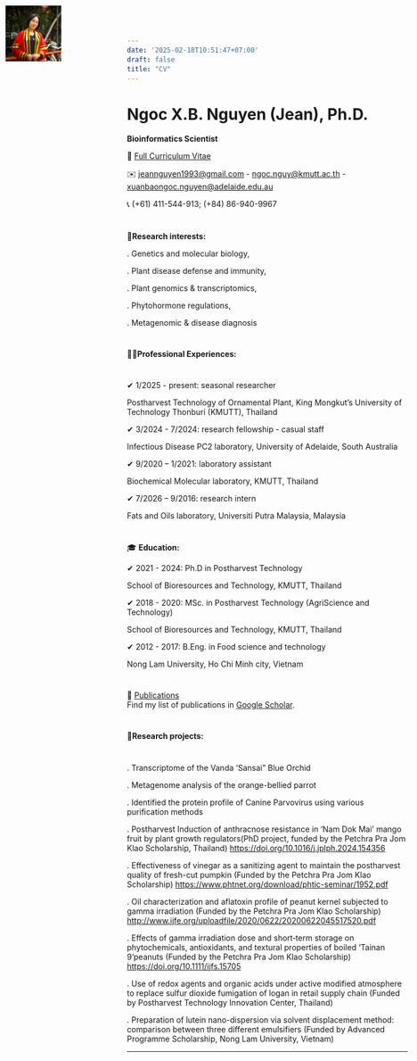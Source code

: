 ```yaml
---
date: '2025-02-18T10:51:47+07:00'
draft: false
title: "CV"
---
```

<img src="docs/image/jeann.jpg" alt="myimage" style="width: 100px; position: absolute; top: 10px; left: 10px;"/>

#    Ngoc X.B. Nguyen (Jean), Ph.D.
 **Bioinformatics Scientist**

🔎 [Full Curriculum Vitae](https://ngoc-xb-nguyen.github.io/mysite/files/CV_2025.pdf)



✉️ jeannguyen1993@gmail.com - ngoc.nguy@kmutt.ac.th - 
xuanbaongoc.nguyen@adelaide.edu.au

📞 (+61) 411-544-913; (+84) 86-940-9967
#
🔬**Research interests:**

. Genetics and molecular biology,

. Plant disease defense and immunity,

. Plant genomics & transcriptomics,

. Phytohormone regulations,

. Metagenomic & disease diagnosis
# 
👩‍💼**Professional Experiences:**
#
✔ 1/2025 - present: seasonal researcher

Postharvest Technology of Ornamental Plant, King Mongkut’s University of Technology Thonburi (KMUTT), Thailand

✔ 3/2024 - 7/2024: research fellowship - casual staff

Infectious Disease PC2 laboratory, University of Adelaide, South Australia

✔ 9/2020 – 1/2021: laboratory assistant

Biochemical Molecular laboratory, KMUTT, Thailand

✔ 7/2026 – 9/2016: research intern

Fats and Oils laboratory, Universiti Putra Malaysia, Malaysia
#
🎓 **Education:**

✔ 2021 - 2024: Ph.D in Postharvest Technology

School of Bioresources and Technology, KMUTT, Thailand

✔ 2018 - 2020: MSc. in Postharvest Technology (AgriScience and Technology)

School of Bioresources and Technology, KMUTT, Thailand

✔ 2012 - 2017: B.Eng. in Food science and technology

Nong Lam University, Ho Chi Minh city, Vietnam
#
🔎 [Publications](https://scholar.google.com/citations?user=kUjOJhMAAAAJ&hl=vi)  
Find my list of publications in [Google Scholar](https://scholar.google.com/citations?user=kUjOJhMAAAAJ&hl=vi).
#
🔬**Research projects:**
#
. Transcriptome of the Vanda ‘Sansai” Blue Orchid

. Metagenome analysis of the orange-bellied parrot

. Identified the protein profile of Canine Parvovirus using various purification methods

. Postharvest Induction of anthracnose resistance in ‘Nam Dok Mai’ mango fruit by plant growth regulators(PhD project, funded by the
Petchra Pra Jom Klao Scholarship, Thailand) https://doi.org/10.1016/j.jplph.2024.154356 

. Effectiveness of vinegar as a sanitizing agent to maintain the postharvest quality of fresh-cut pumpkin (Funded by the Petchra
Pra Jom Klao Scholarship) https://www.phtnet.org/download/phtic-seminar/1952.pdf

. Oil characterization and aflatoxin profile of peanut kernel subjected to gamma irradiation (Funded by the Petchra Pra Jom Klao
Scholarship) http://www.ijfe.org/uploadfile/2020/0622/20200622045517520.pdf

. Effects of gamma irradiation dose and short‐term storage on phytochemicals, antioxidants, and textural properties of boiled
‘Tainan 9’peanuts (Funded by the Petchra Pra Jom Klao Scholarship) https://doi.org/10.1111/ijfs.15705 

. Use of redox agents and organic acids under active modified atmosphere to replace sulfur dioxide fumigation of logan in retail
supply chain (Funded by Postharvest Technology Innovation Center, Thailand)

. Preparation of lutein nano-dispersion via solvent displacement method: comparison between three different emulsifiers (Funded
by Advanced Programme Scholarship, Nong Lam University, Vietnam)





---
